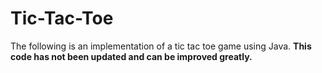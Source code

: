 # Tic-Tac-Toe
The following is an implementation of a tic tac toe game using Java. **This code has not been updated and can be improved greatly.**
